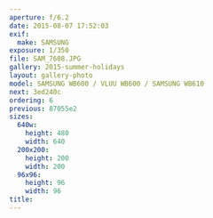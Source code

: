 ```yaml
---
aperture: f/6.2
date: 2015-08-07 17:52:03
exif:
  make: SAMSUNG
exposure: 1/350
file: SAM_7608.JPG
gallery: 2015-summer-holidays
layout: gallery-photo
model: SAMSUNG WB600 / VLUU WB600 / SAMSUNG WB610
next: 3ed240c
ordering: 6
previous: 87055e2
sizes:
  640w:
    height: 480
    width: 640
  200x200:
    height: 200
    width: 200
  96x96:
    height: 96
    width: 96
title: 
---
```

